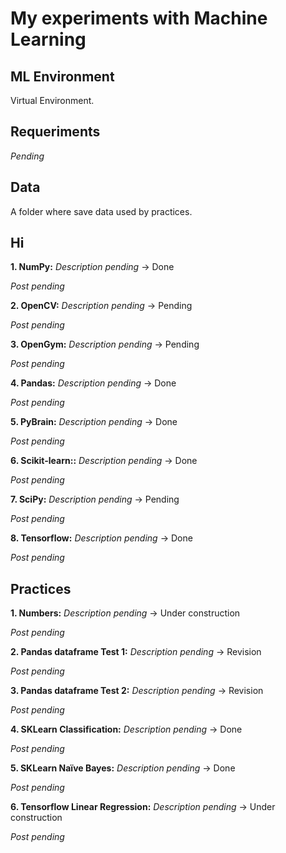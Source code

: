 # My experiments with Machine Learning

## ML Environment

Virtual Environment.

## Requeriments

*Pending*

## Data

A folder where save data used by practices.

## Hi

**1. NumPy:** *Description pending* -> Done

*Post pending*

**2. OpenCV:** *Description pending* -> Pending

*Post pending*

**3. OpenGym:** *Description pending* -> Pending

*Post pending*

**4. Pandas:** *Description pending* -> Done

*Post pending*

**5. PyBrain:** *Description pending* -> Done

*Post pending*

**6. Scikit-learn::** *Description pending* -> Done

*Post pending*

**7. SciPy:** *Description pending* -> Pending

*Post pending*

**8. Tensorflow:** *Description pending* -> Done

*Post pending*

## Practices

**1. Numbers:** *Description pending* -> Under construction

*Post pending*

**2. Pandas dataframe Test 1:** *Description pending* -> Revision

*Post pending*

**3. Pandas dataframe Test 2:** *Description pending* -> Revision

*Post pending*

**4. SKLearn Classification:** *Description pending* -> Done

*Post pending*

**5. SKLearn Naïve Bayes:** *Description pending* -> Done

*Post pending*

**6. Tensorflow Linear Regression:** *Description pending* -> Under construction

*Post pending*